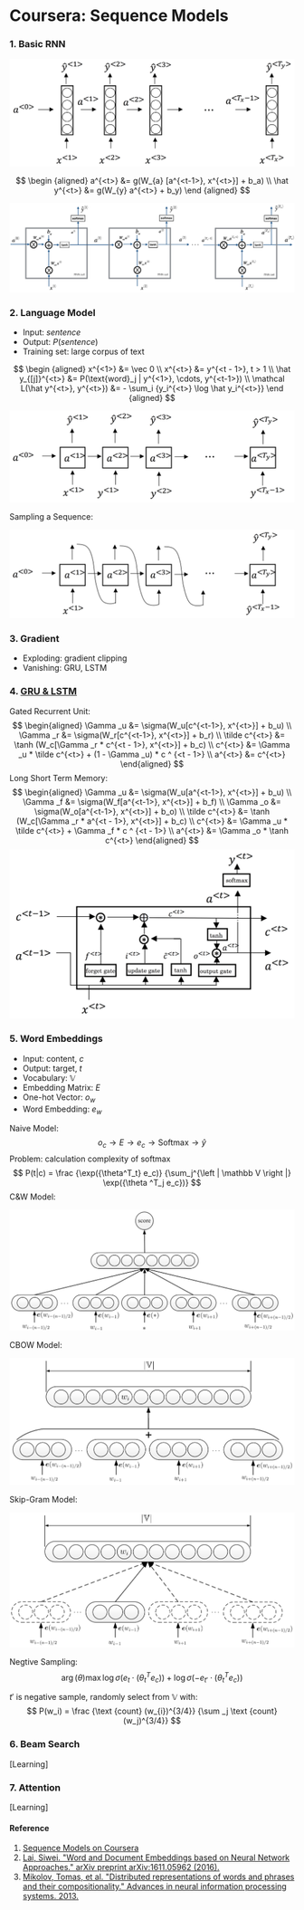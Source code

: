 # Coursera: Sequence Models

### 1. Basic RNN

![](../images/ee3baa059d65f93c4b0e6468c950c761.png)

$$
\begin {aligned}
a^{<t>} &= g(W_{a} [a^{<t-1>}, x^{<t>}] + b_a) \\
\hat y^{<t>} &= g(W_{y} a^{<t>} + b_y)
\end {aligned}
$$

![](../images/da76ec00bff4809ec07351c5780ff163.png)

### 2. Language Model

* Input: $sentence$
* Output: $P(sentence)$
* Training set: large corpus of text

$$
\begin {aligned}
x^{<1>} &= \vec 0 \\
x^{<t>} &= y^{<t - 1>}, t > 1 \\
\hat y_{[j]}^{<t>} &= P(\text{word}_j | y^{<1>}, \cdots, y^{<t-1>}) \\
\mathcal L(\hat y^{<t>}, y^{<t>}) &= - \sum_i {y_i^{<t>} \log \hat y_i^{<t>}}
\end {aligned}
$$

![](../images/b155aa7ae417f4238532bce795525df3.png)

Sampling a Sequence:

![](../images/8f9e5e5bc65cf25cef420bf73f62b531.png)

### 3. Gradient

* Exploding: gradient clipping
* Vanishing: GRU, LSTM

### 4. [GRU & LSTM](https://arxiv.org/pdf/1412.3555.pdf)

Gated Recurrent Unit:
$$
\begin{aligned}
\Gamma _u &= \sigma(W_u[c^{<t-1>}, x^{<t>}] + b_u) \\
\Gamma _r &= \sigma(W_r[c^{<t-1>}, x^{<t>}] + b_r) \\
\tilde c^{<t>} &= \tanh (W_c[\Gamma _r * c^{<t - 1>}, x^{<t>}] + b_c) \\
c^{<t>} &= \Gamma _u * \tilde c^{<t>} + (1 - \Gamma _u) * c ^ {<t - 1>} \\
a^{<t>} &= c^{<t>}
\end{aligned}
$$
Long Short Term Memory:
$$
\begin{aligned}
\Gamma _u &= \sigma(W_u[a^{<t-1>}, x^{<t>}] + b_u) \\
\Gamma _f &= \sigma(W_f[a^{<t-1>}, x^{<t>}] + b_f) \\
\Gamma _o &= \sigma(W_o[a^{<t-1>}, x^{<t>}] + b_o) \\
\tilde c^{<t>} &= \tanh (W_c[\Gamma _r * a^{<t - 1>}, x^{<t>}] + b_c) \\
c^{<t>} &= \Gamma _u * \tilde c^{<t>} + \Gamma _f * c ^ {<t - 1>} \\
a^{<t>} &= \Gamma _o * \tanh c^{<t>}
\end{aligned}
$$
![](../images/3003da7635dc96f71f8138402a9da192.png)

### 5. Word Embeddings 

* Input: content, $c$
* Output: target, $t$
* Vocabulary: $\mathbb V$
* Embedding Matrix: $E$
* One-hot Vector: $o_w$
* Word Embedding: $e_w$

Naive Model:
$$
o_c \rightarrow E \rightarrow e_c \rightarrow \text {Softmax} \rightarrow \hat y
$$
Problem: calculation complexity of softmax
$$
P(t|c) = \frac {\exp({\theta^T_t} e_c)} {\sum_j^{\left | \mathbb V \right |} \exp({\theta ^T_j e_c})}
$$
C&W Model:

![](../images/de39566561db1af40731ae8f13075715.png)

CBOW Model:

![](../images/76e007059cb94aa2cbc54a5c51a26eee.png)

Skip-Gram Model:

![](../images/21c76338ac616bd889c6cccc8d61c169.png)

Negtive Sampling:
$$
\arg(\theta) \max \log \sigma (e_t \cdot (\theta^T_t e_c)) + \log \sigma (- e_{t'} \cdot (\theta^T_t e_c))
$$

$t'$ is negative sample, randomly select from $\mathbb V$ with:
$$
P(w_i) = \frac {\text {count} (w_{i})^{3/4}} {\sum _j \text {count} (w_j)^{3/4}}
$$

### 6. Beam Search

[Learning]

### 7. Attention

[Learning]

#### Reference

1. [Sequence Models on Coursera](https://www.coursera.org/learn/nlp-sequence-models)
2. [Lai, Siwei. "Word and Document Embeddings based on Neural Network Approaches." arXiv preprint arXiv:1611.05962 (2016).](https://arxiv.org/pdf/1611.05962.pdf)
3. [Mikolov, Tomas, et al. "Distributed representations of words and phrases and their compositionality." Advances in neural information processing systems. 2013.](http://papers.nips.cc/paper/5021-distributed-representations-of-words-and-phrases-and-their-compositionality.pdf)



